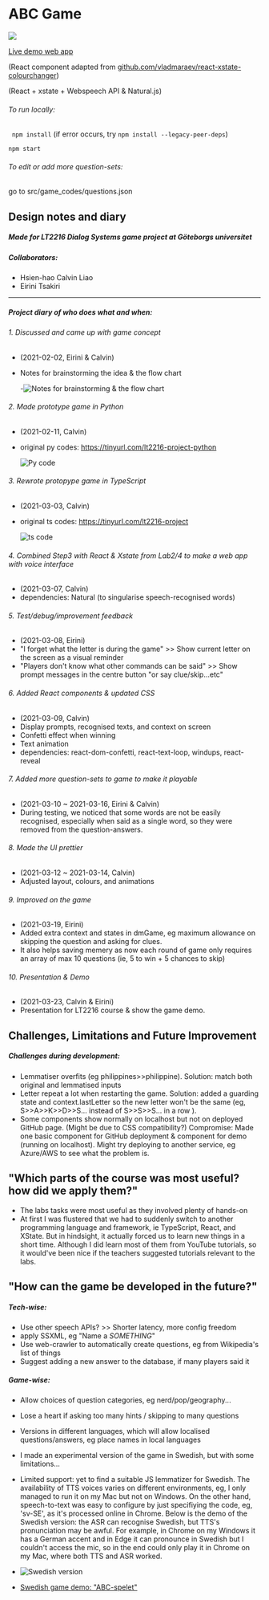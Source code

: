 # ABC Game

![](https://media.giphy.com/media/FLj65JIF1olGbW3Meu/giphy.gif)

[Live demo web app](http://chickenbror.github.io/ABCgame "(http://chickenbror.github.io/ABCgame")

(React component adapted from [github.com/vladmaraev/react-xstate-colourchanger](http://github.com/vladmaraev/react-xstate-colourchanger "github.com/vladmaraev/react-xstate-colourchanger")) 

(React + xstate + Webspeech API & Natural.js)

###### To run locally:
` npm install` (if error occurs, try `npm install --legacy-peer-deps`)

  `npm start`

###### To edit or add more question-sets:
go to src/game_codes/questions.json

## Design notes and diary
##### Made for LT2216 Dialog Systems game project at Göteborgs universitet

##### Collaborators:
- 	Hsien-hao Calvin Liao 
- 	Eirini Tsakiri
----

##### Project diary of who does what and when:

###### 1. Discussed and came up with game concept
- (2021-02-02, Eirini & Calvin)
- Notes for brainstorming the idea & the flow chart


	
	
	
	-![Notes for brainstorming & the flow chart](https://media.giphy.com/media/GayPUtZ3UFPcsGBtxg/giphy.gif "Notes for brainstorming & the flow chart")


###### 2. Made prototype game in Python
- (2021-02-11, Calvin)
- original py codes: https://tinyurl.com/lt2216-project-python

	![Py code](https://media.giphy.com/media/BALZbz6P3BJmUui3jQ/giphy.gif "Py code")


###### 3. Rewrote protopype game in TypeScript
- (2021-03-03, Calvin)
- original ts codes: https://tinyurl.com/lt2216-project

	![ts code](https://media.giphy.com/media/g4mvkk7aZujKuGl4Af/giphy.gif "ts code")

###### 4. Combined Step3 with React & Xstate from Lab2/4 to make a web app with voice interface
- (2021-03-07, Calvin)
- dependencies: Natural (to singularise speech-recognised words)

###### 5. Test/debug/improvement feedback
- (2021-03-08, Eirini)
- "I forget what the letter is during the game" >> Show current letter on the screen as a visual reminder
- "Players don't know what other commands can be said" >> Show prompt messages in the centre button "or say clue/skip...etc"

###### 6. Added React components & updated CSS
- (2021-03-09, Calvin)
- Display prompts, recognised texts, and context on screen
- Confetti effect when winning
- Text animation
- dependencies: react-dom-confetti, react-text-loop, windups, react-reveal

###### 7. Added more question-sets to game to make it playable
- (2021-03-10 ~ 2021-03-16, Eirini & Calvin)
- During testing, we noticed that some words are not be easily recognised, especially when said as a single word, so they were removed from the question-answers.

###### 8. Made the UI prettier
- (2021-03-12 ~ 2021-03-14, Calvin)
- Adjusted layout, colours, and animations

###### 9. Improved on the game
- (2021-03-19, Eirini)
- Added extra context and states in dmGame, eg maximum allowance on skipping the question and asking for clues.
- It also helps saving memery as now each round of game only requires an array of max 10 questions (ie, 5 to win + 5 chances to skip)

###### 10. Presentation & Demo
- (2021-03-23, Calvin & Eirini)
- Presentation for LT2216 course & show the game demo.


## Challenges, Limitations and Future Improvement

##### Challenges during development: 
- Lemmatiser overfits (eg philippines>>philippine). Solution: match both original and lemmatised inputs
- Letter repeat a lot when restarting the game. Solution: added a guarding state and context.lastLetter so the new letter won't be the same (eg, S>>A>>K>>D>>S... instead of S>>S>>S... in a row ).
- Some components show normally on localhost but not on deployed GitHub page. (Might be due to CSS compatibility?) Compromise: Made one basic component for GitHub deployment & component for demo (running on localhost). Might try deploying to another service, eg Azure/AWS to see what the problem is.

## "Which parts of the course was most useful? how did we apply them?" 
- The labs tasks were most useful as they involved plenty of hands-on
- At first I was flustered that we had to suddenly switch to another programming language and framework, ie TypeScript, React, and XState. But in hindsight, it actually forced us to learn new things in a short time. Although I did learn most of them from YouTube tutorials, so it would've been nice if the teachers suggested tutorials relevant to the labs.

## "How can the game be developed in the future?" 
##### Tech-wise:
- Use other speech APIs? >> Shorter latency, more config freedom
- apply SSXML, eg "Name a <em>SOMETHING</em>"
- Use web-crawler to automatically create questions, eg from Wikipedia's list of things
- Suggest adding a new answer to the database, if many players said it
##### Game-wise:
- Allow choices of question categories, eg nerd/pop/geography...
- Lose a heart if asking too many hints / skipping to many questions
- Versions in different languages, which will allow localised questions/answers, eg place names in local languages
		
- I made an experimental version of the game in Swedish, but with some limitations...
- Limited support: yet to find a suitable JS lemmatizer for Swedish.   The availability of TTS voices varies on different environments,
eg, I only managed to run it on my Mac but not on Windows.   On the other hand, speech-to-text was easy to configure by just specifiying the code, eg, 'sv-SE', as it's processed online in Chrome.   Below is the demo of the Swedish version: the ASR can recognise Swedish, but TTS's pronunciation may be awful. For example, in Chrome on my Windows it has a German accent and in Edge it can pronounce in Swedish but I couldn't access the mic, so in the end could only play it in Chrome on my Mac, where both TTS and ASR worked.
- ![Swedish version](https://media.giphy.com/media/SxBHJI0JoVd5jbmRGB/giphy.gif)
- [Swedish game demo: "ABC-spelet"](https://chickenbror.github.io/ABCspelet) 
